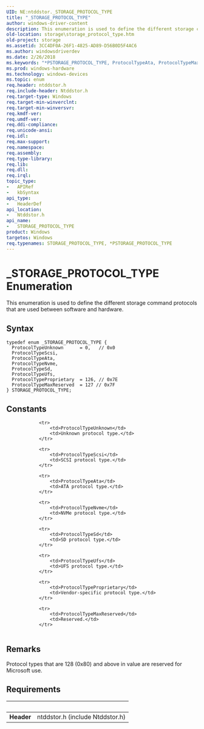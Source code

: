 ```yaml
---
UID: NE:ntddstor._STORAGE_PROTOCOL_TYPE
title: "_STORAGE_PROTOCOL_TYPE"
author: windows-driver-content
description: This enumeration is used to define the different storage command protocols that are used between software and hardware.
old-location: storage\storage_protocol_type.htm
old-project: storage
ms.assetid: 3CC4DF0A-26F1-4825-AD89-D56B0D5F4AC6
ms.author: windowsdriverdev
ms.date: 2/26/2018
ms.keywords: "*PSTORAGE_PROTOCOL_TYPE, ProtocolTypeAta, ProtocolTypeMaxReserved, ProtocolTypeNvme, ProtocolTypeProprietary, ProtocolTypeScsi, ProtocolTypeSd, ProtocolTypeUfs, ProtocolTypeUnknown, STORAGE_PROTOCOL_TYPE, STORAGE_PROTOCOL_TYPE enumeration [Storage Devices], _STORAGE_PROTOCOL_TYPE, ntddstor/ProtocolTypeAta, ntddstor/ProtocolTypeMaxReserved, ntddstor/ProtocolTypeNvme, ntddstor/ProtocolTypeProprietary, ntddstor/ProtocolTypeScsi, ntddstor/ProtocolTypeSd, ntddstor/ProtocolTypeUfs, ntddstor/ProtocolTypeUnknown, ntddstor/STORAGE_PROTOCOL_TYPE, storage.storage_protocol_type"
ms.prod: windows-hardware
ms.technology: windows-devices
ms.topic: enum
req.header: ntddstor.h
req.include-header: Ntddstor.h
req.target-type: Windows
req.target-min-winverclnt: 
req.target-min-winversvr: 
req.kmdf-ver: 
req.umdf-ver: 
req.ddi-compliance: 
req.unicode-ansi: 
req.idl: 
req.max-support: 
req.namespace: 
req.assembly: 
req.type-library: 
req.lib: 
req.dll: 
req.irql: 
topic_type:
-	APIRef
-	kbSyntax
api_type:
-	HeaderDef
api_location:
-	Ntddstor.h
api_name:
-	STORAGE_PROTOCOL_TYPE
product: Windows
targetos: Windows
req.typenames: STORAGE_PROTOCOL_TYPE, *PSTORAGE_PROTOCOL_TYPE
---
```


# _STORAGE_PROTOCOL_TYPE Enumeration
This enumeration is used to define the different storage command protocols that are used between software and hardware.

## Syntax
````
typedef enum _STORAGE_PROTOCOL_TYPE { 
  ProtocolTypeUnknown      = 0,   // 0x0
  ProtocolTypeScsi,
  ProtocolTypeAta,
  ProtocolTypeNvme,
  ProtocolTypeSd,
  ProtocolTypeUfs,
  ProtocolTypeProprietary  = 126, // 0x7E
  ProtocolTypeMaxReserved  = 127 // 0x7F
} STORAGE_PROTOCOL_TYPE;
````

## Constants

<table>
            
                <tr>
                    <td>ProtocolTypeUnknown</td>
                    <td>Unknown protocol type.</td>
                </tr>
            
                <tr>
                    <td>ProtocolTypeScsi</td>
                    <td>SCSI protocol type.</td>
                </tr>
            
                <tr>
                    <td>ProtocolTypeAta</td>
                    <td>ATA protocol type.</td>
                </tr>
            
                <tr>
                    <td>ProtocolTypeNvme</td>
                    <td>NVMe protocol type.</td>
                </tr>
            
                <tr>
                    <td>ProtocolTypeSd</td>
                    <td>SD protocol type.</td>
                </tr>
            
                <tr>
                    <td>ProtocolTypeUfs</td>
                    <td>UFS protocol type.</td>
                </tr>
            
                <tr>
                    <td>ProtocolTypeProprietary</td>
                    <td>Vendor-specific protocol type.</td>
                </tr>
            
                <tr>
                    <td>ProtocolTypeMaxReserved</td>
                    <td>Reserved.</td>
                </tr>
</table>

## Remarks

Protocol types that are 128 (0x80) and above in value are reserved for Microsoft use.

## Requirements
| &nbsp; | &nbsp; |
| ---- |:---- |
| **Header** | ntddstor.h (include Ntddstor.h) |